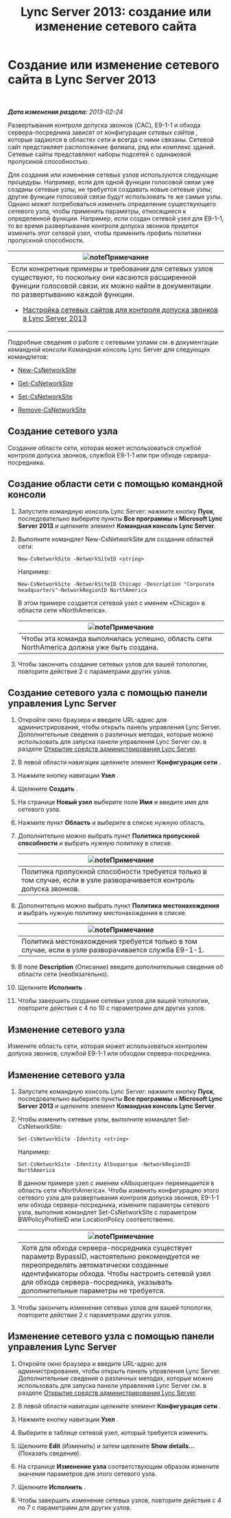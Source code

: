 ﻿---
title: 'Lync Server 2013: создание или изменение сетевого сайта'
TOCTitle: Создание или изменение сетевого сайта
ms:assetid: 14e24856-9996-4da4-9f31-300940bdf5aa
ms:mtpsurl: https://technet.microsoft.com/ru-ru/library/Gg398218(v=OCS.15)
ms:contentKeyID: 49309033
ms.date: 05/19/2016
mtps_version: v=OCS.15
ms.translationtype: HT
---

# Создание или изменение сетевого сайта в Lync Server 2013

 

_**Дата изменения раздела:** 2013-02-24_

Развертывания контроля допуска звонков (CAC), E9-1-1 и обхода сервера-посредника зависят от конфигурации *сетевых сайтов* , которые задаются в областях сети и всегда с ними связаны. Сетевой сайт представляет расположение филиала, ряд или комплекс зданий. Сетевые сайты представляют наборы подсетей с одинаковой пропускной способностью.

Для создания или изменения сетевых узлов используются следующие процедуры. Например, если для одной функции голосовой связи уже созданы сетевые узлы, не требуется создавать новые сетевые узлы; другие функции голосовой связи будут использовать те же самые узлы. Однако может потребоваться изменить определение существующего сетевого узла, чтобы применить параметры, относящиеся к определенной функции. Например, если создан сетевой узел для E9-1-1, то во время развертывания контроля допуска звонков придется изменить этот сетевой узел, чтобы применить профиль политики пропускной способности.

<table>
<colgroup>
<col style="width: 100%" />
</colgroup>
<thead>
<tr class="header">
<th><img src="images/Gg398412.note(OCS.15).gif" title="note" alt="note" />Примечание</th>
</tr>
</thead>
<tbody>
<tr class="odd">
<td>Если конкретные примеры и требования для сетевых узлов существуют, то поскольку они касаются расширенной функции голосовой связи, их можно найти в документации по развертыванию каждой функции.
<ul>
<li><p><a href="lync-server-2013-configure-network-sites-for-cac.md">Настройка сетевых сайтов для контроля допуска звонков в Lync Server 2013</a></p></li>
</ul></td>
</tr>
</tbody>
</table>


Подробные сведения о работе с сетевыми узлами см. в документации командной консоли Командная консоль Lync Server для следующих командлетов:

  - [New-CsNetworkSite](https://docs.microsoft.com/en-us/powershell/module/skype/New-CsNetworkSite)

  - [Get-CsNetworkSite](https://docs.microsoft.com/en-us/powershell/module/skype/Get-CsNetworkSite)

  - [Set-CsNetworkSite](https://docs.microsoft.com/en-us/powershell/module/skype/Set-CsNetworkSite)

  - [Remove-CsNetworkSite](https://docs.microsoft.com/en-us/powershell/module/skype/Remove-CsNetworkSite)

## Создание сетевого узла

Создание области сети, которая может использоваться службой контроля допуска звонков, службой E9-1-1 или при обходе сервера-посредника.

## Создание области сети с помощью командной консоли

1.  Запустите командную консоль Lync Server: нажмите кнопку **Пуск**, последовательно выберите пункты **Все программы** и **Microsoft Lync Server 2013** и щелкните элемент **Командная консоль Lync Server**.

2.  Выполните командлет New-CsNetworkSite для создания областей сети:
    
        New-CsNetworkSite -NetworkSiteID <string>
    
    Например:
    
        New-CsNetworkSite -NetworkSiteID Chicago -Description "Corporate headquarters"-NetworkRegionID NorthAmerica
    
    В этом примере создается сетевой узел с именем «Chicago» в области сети «NorthAmerica».
    
    <table>
    <thead>
    <tr class="header">
    <th><img src="images/Gg398412.note(OCS.15).gif" title="note" alt="note" />Примечание</th>
    </tr>
    </thead>
    <tbody>
    <tr class="odd">
    <td>Чтобы эта команда выполнилась успешно, область сети NorthAmerica должна уже быть создана.</td>
    </tr>
    </tbody>
    </table>


3.  Чтобы закончить создание сетевых узлов для вашей топологии, повторите действие 2 с параметрами других узлов.

## Создание сетевого узла с помощью панели управления Lync Server

1.  Откройте окно браузера и введите URL-адрес для администрирования, чтобы открыть панель управления Lync Server. Дополнительные сведения о различных методах, которые можно использовать для запуска панели управления Lync Server см. в разделе [Открытие средств администрирования Lync Server](lync-server-2013-open-lync-server-administrative-tools.md).

2.  В левой области навигации щелкните элемент **Конфигурация сети** .

3.  Нажмите кнопку навигации **Узел** .

4.  Щелкните **Создать** .

5.  На странице **Новый узел** выберите поле **Имя** и введите имя для сетевого узла.

6.  Нажмите пункт **Область** и выберите в списке нужную область.

7.  Дополнительно можно выбрать пункт **Политика пропускной способности** и выбрать нужную политику в списке.
    
    <table>
    <thead>
    <tr class="header">
    <th><img src="images/Gg398412.note(OCS.15).gif" title="note" alt="note" />Примечание</th>
    </tr>
    </thead>
    <tbody>
    <tr class="odd">
    <td>Политика пропускной способности требуется только в том случае, если в узле разворачивается контроль допуска звонков.</td>
    </tr>
    </tbody>
    </table>


8.  Дополнительно можно выбрать пункт **Политика местонахождения** и выбрать нужную политику местонахождения в списке.
    
    <table>
    <thead>
    <tr class="header">
    <th><img src="images/Gg398412.note(OCS.15).gif" title="note" alt="note" />Примечание</th>
    </tr>
    </thead>
    <tbody>
    <tr class="odd">
    <td>Политика местонахождения требуется только в том случае, если в узле разворачивается служба E9-1-1.</td>
    </tr>
    </tbody>
    </table>


9.  В поле **Description** (Описание) введите дополнительные сведения об области сети (необязательно).

10. Щелкните **Исполнить** .

11. Чтобы завершить создание сетевых узлов для вашей топологии, повторите действия с 4 по 10 с параметрами для других узлов.

## Изменение сетевого узла

Измените область сети, которая может использоваться контролем допуска звонков, службой E9-1-1 или обходом сервера-посредника.

## Изменение сетевого узла

1.  Запустите командную консоль Lync Server: нажмите кнопку **Пуск**, последовательно выберите пункты **Все программы** и **Microsoft Lync Server 2013** и щелкните элемент **Командная консоль Lync Server**.

2.  Чтобы изменить сетевые узлы, выполните командлет Set-CsNetworkSite:
    
        Set-CsNetworkSite -Identity <string>
    
    Например:
    
        Set-CsNetworkSite -Identity Albuquerque -NetworkRegionID NorthAmerica
    
    В данном примере узел с именем «Albuquerque» перемещается в область сети «NorthAmerica». Чтобы изменить конфигурацию этого сетевого узла для развертывания контроля допуска звонков, E9-1-1 или обхода сервера-посредника, измените параметры сетевого узла, выполнив командлет Set-CsNetworkSite с параметром BWPolicyProfileID или LocationPolicy соответственно.
    
    <table>
    <thead>
    <tr class="header">
    <th><img src="images/Gg398412.note(OCS.15).gif" title="note" alt="note" />Примечание</th>
    </tr>
    </thead>
    <tbody>
    <tr class="odd">
    <td>Хотя для обхода сервера-посредника существует параметр BypassID, настоятельно рекомендуется не переопределять автоматически созданные идентификаторы обхода. Чтобы настроить сетевой узел для обхода сервера-посредника, указывать дополнительные параметры не требуется.</td>
    </tr>
    </tbody>
    </table>


3.  Чтобы закончить изменение сетевых узлов для вашей топологии, повторите действие 2 с параметрами других узлов.

## Изменение сетевого узла с помощью панели управления Lync Server

1.  Откройте окно браузера и введите URL-адрес для администрирования, чтобы открыть панель управления Lync Server. Дополнительные сведения о различных методах, которые можно использовать для запуска панели управления Lync Server см. в разделе [Открытие средств администрирования Lync Server](lync-server-2013-open-lync-server-administrative-tools.md).

2.  В левой области навигации щелкните элемент **Конфигурация сети** .

3.  Нажмите кнопку навигации **Узел** .

4.  Выберите в таблице сетевой узел, который требуется изменить.

5.  Щелкните **Edit** (Изменить) и затем щелкните **Show details...** (Показать сведения).

6.  На странице **Изменение узла** соответствующим образом измените значения параметров для этого сетевого узла.

7.  Щелкните **Исполнить** .

8.  Чтобы завершить изменение сетевых узлов, повторите действия с 4 по 7 с параметрами для других узлов.

